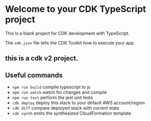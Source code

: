 # Welcome to your CDK TypeScript project

This is a blank project for CDK development with TypeScript.

The `cdk.json` file tells the CDK Toolkit how to execute your app.

## this is a cdk v2 project.

## Useful commands

* `npm run build`   compile typescript to js
* `npm run watch`   watch for changes and compile
* `npm run test`    perform the jest unit tests
* `cdk deploy`      deploy this stack to your default AWS account/region
* `cdk diff`        compare deployed stack with current state
* `cdk synth`       emits the synthesized CloudFormation template
